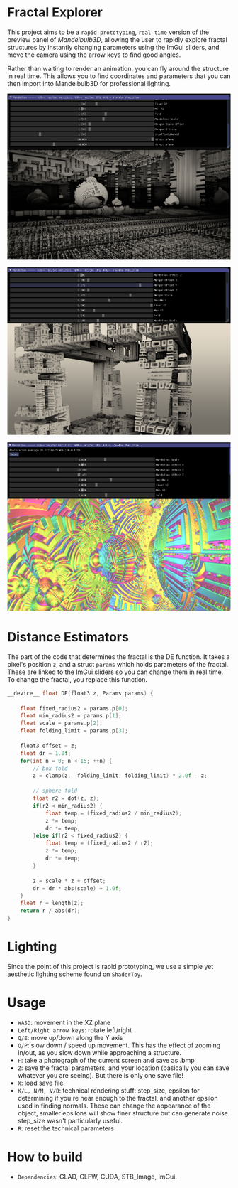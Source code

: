 # Fractal Explorer

This project aims to be a `rapid prototyping`, `real time` version of the preview panel of *Mandelbulb3D*, allowing the user to rapidly explore fractal structures by instantly changing parameters using the ImGui sliders, and move the camera using the arrow keys to find good angles.

Rather than waiting to render an animation, you can fly around the structure in real time. This allows you to find coordinates and parameters that you can then import into Mandelbulb3D for professional lighting. 

![](https://github.com/ConsciousMachines/Fractal-Explorer/blob/master/img/img_1.png)

![](https://github.com/ConsciousMachines/Fractal-Explorer/blob/master/img/img_2.png)

![](https://github.com/ConsciousMachines/Fractal-Explorer/blob/master/img/img_3.png)

# Distance Estimators 

The part of the code that determines the fractal is the DE function. It takes a pixel's position `z`, and a struct `params` which holds parameters of the fractal. These are linked to the ImGui sliders so you can change them in real time. To change the fractal, you replace this function.

```c++
__device__ float DE(float3 z, Params params) {

    float fixed_radius2 = params.p[0];
    float min_radius2 = params.p[1];
    float scale = params.p[2];
    float folding_limit = params.p[3];

    float3 offset = z;
    float dr = 1.0f;
    for(int n = 0; n < 15; ++n) {
        // box fold 
        z = clamp(z, -folding_limit, folding_limit) * 2.0f - z;

        // sphere fold
        float r2 = dot(z, z);
        if(r2 < min_radius2) {
            float temp = (fixed_radius2 / min_radius2);
            z *= temp;
            dr *= temp;
        }else if(r2 < fixed_radius2) {
            float temp = (fixed_radius2 / r2);
            z *= temp;
            dr *= temp;
        }

        z = scale * z + offset;
        dr = dr * abs(scale) + 1.0f;
    }
    float r = length(z);
    return r / abs(dr);
}
```

# Lighting 

Since the point of this project is rapid prototyping, we use a simple yet aesthetic lighting scheme found on `ShaderToy`. 

# Usage
- `WASD`: movement in the XZ plane
- `Left/Right arrow keys`: rotate left/right
- `Q/E`: move up/down along the Y axis 
- `O/P`: slow down / speed up movement. This has the effect of zooming in/out, as you slow down while approaching a structure. 
- `F`: take a photograph of the current screen and save as .bmp
- `Z`: save the fractal parameters, and your location (basically you can save whatever you are seeing). But there is only one save file!
- `X`: load save file. 
- `K/L, N/M, V/B`: technical rendering stuff: step_size, epsilon for determining if you're near enough to the fractal, and another epsilon used in finding normals. These can change the appearance of the object, smaller epsilons will show finer structure but can generate noise. step_size wasn't particularly useful.
- `R`: reset the technical parameters 

# How to build
- `Dependencies`: GLAD, GLFW, CUDA, STB_Image, ImGui.
